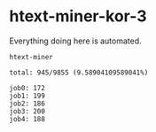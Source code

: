 # htext-miner-kor-3

Everything doing here is automated.

```
htext-miner

total: 945/9855 (9.58904109589041%)

job0: 172
job1: 199
job2: 186
job3: 200
job4: 188
```